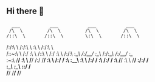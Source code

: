 ## Hi there 👋
      ___           ___           ___           ___     
     /\  \         /\  \         /\  \         /\  \    
    /::\  \       /::\  \        \:\  \       /::\  \   
   /:/\:\  \     /:/\:\  \        \:\  \     /:/\:\  \  
  /::\~\:\  \   /:/  \:\  \       /::\  \   /:/  \:\  \ 
 /:/\:\ \:\__\ /:/__/ \:\__\     /:/\:\__\ /:/__/ \:\__\
 \:\~\:\ \/__/ \:\  \  \/__/    /:/  \/__/ \:\  \ /:/  /
  \:\ \:\__\    \:\  \         /:/  /       \:\  /:/  / 
   \:\ \/__/     \:\  \        \/__/         \:\/:/  /  
    \:\__\        \:\__\                      \::/  /   
     \/__/         \/__/                       \/__/    

<!--
**german-rs/german-rs** is a ✨ _special_ ✨ repository because its `README.md` (this file) appears on your GitHub profile.

Here are some ideas to get you started:

- 🔭 I’m currently working on ...
- 🌱 I’m currently learning ...
- 👯 I’m looking to collaborate on ...
- 🤔 I’m looking for help with ...
- 💬 Ask me about ...
- 📫 How to reach me: ...
- 😄 Pronouns: ...
- ⚡ Fun fact: ...
-->
